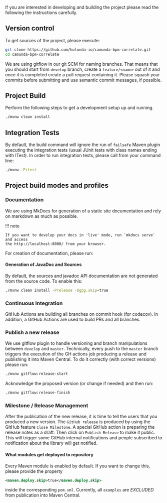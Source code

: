 If you are interested in developing and building the project please read the following the instructions carefully.

## Version control

To get sources of the project, please execute:

```sh
git clone https://github.com/holunda-io/camunda-bpm-correlate.git
cd camunda-bpm-correlate
```

We are using gitflow in our git SCM for naming branches. That means that you should start from `develop` branch,
create a `feature/<name>` out of it and once it is completed create a pull request containing
it. Please squash your commits before submitting and use semantic commit messages, if possible.

## Project Build

Perform the following steps to get a development setup up and running.

```sh
./mvnw clean install
```

## Integration Tests

By default, the build command will ignore the run of `failsafe` Maven plugin executing the integration tests
(usual JUnit tests with class names ending with ITest). In order to run integration tests, please
call from your command line:

```sh
./mvnw -Pitest
```

## Project build modes and profiles

### Documentation

We are using MkDocs for generation of a static site documentation and rely on markdown as much as possible.

!!! note

    If you want to develop your docs in 'live' mode, run `mkdocs serve` and access
    the http://localhost:8000/ from your browser.

For creation of documentation, please run:

#### Generation of JavaDoc and Sources

By default, the sources and javadoc API documentation are not generated from the source code. To enable this:

```sh
./mvnw clean install -Prelease -Dgpg.skip=true
```

### Continuous Integration

GitHub Actions are building all branches on commit hook (for codecov).
In addition, a GitHub Actions are used to build PRs and all branches.

### Publish a new release

We use gitflow plugin to handle versioning and branch manipulations between `develop` and `master`. Technically,
every push to the `master` branch triggers the execution of the GH actions job producing a release and publishing
it into Maven Central. To do it correctly (with correct versions) please run:

```sh
./mvnw gitflow:release-start
```

Acknowledge the proposed version (or change if needed) and then run:

```sh
./mvnw gitflow:release-finish
```

### Milestone / Release Management

After the publication of the new release, it is time to tell the users that you produced a new version.
The `GitHub release` is produced by using the GitHub feature `Close Milestone`. A special GitHub action
is preparing the release notes as a draft. Then click on `Publish Release` to make it public.
This will trigger some GitHub internal notifications and people subscribed to notification about the library
will get notified.

#### What modules get deployed to repository

Every Maven module is enabled by default. If you want to change this, please provide the property

```xml
<maven.deploy.skip>true</maven.deploy.skip>
```

inside the corresponding `pom.xml`. Currently, all `examples` are _EXCLUDED_ from publication into Maven Central.
